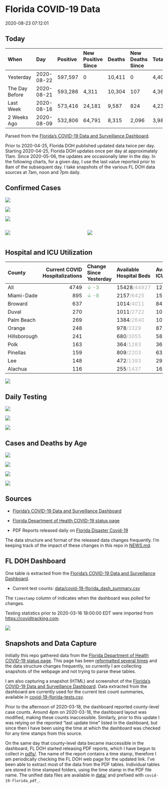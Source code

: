 Florida COVID-19 Data
================
2020-08-23 07:12:01

## Today

| When           | Day        | Positive | New Positive Since | Deaths | New Deaths Since | Total     |
| :------------- | :--------- | :------- | :----------------- | :----- | :--------------- | :-------- |
| Yesterday      | 2020-08-22 | 597,597  | 0                  | 10,411 | 0                | 4,401,847 |
| The Day Before | 2020-08-21 | 593,286  | 4,311              | 10,304 | 107              | 4,367,212 |
| Last Week      | 2020-08-16 | 573,416  | 24,181             | 9,587  | 824              | 4,232,628 |
| 2 Weeks Ago    | 2020-08-09 | 532,806  | 64,791             | 8,315  | 2,096            | 3,985,663 |

Parsed from the [Florida’s COVID-19 Data and Surveillance
Dashboard](https://fdoh.maps.arcgis.com/apps/opsdashboard/index.html#/8d0de33f260d444c852a615dc7837c86).

Prior to 2020-04-25, Florida DOH published updated data twice per day.
Starting 2020-04-25, Florida DOH updates once per day at approximately
11am. Since 2020-05-06, the updates are occasionally later in the day.
In the following charts, for a given day, I use the last value reported
prior to 8am of the subsequent day. I take snapshots of the various FL
DOH data sources at 7am, noon and 7pm daily.

## Confirmed Cases

![](plots/covid-19-florida-daily-test-changes.png)

![](plots/covid-19-florida-deaths-by-day.png)

![](plots/covid-19-florida-county-top-6.png)

<div class="columns">

<div class="column is-full-mobile">

![](plots/covid-19-florida-testing.png)

</div>

<div class="column is-full-mobile">

![](plots/covid-19-florida-total-positive.png)

</div>

</div>

## Hospital and ICU Utilization

| County       | Current COVID Hospitalizations | Change Since Yesterday                   | Available Hospital Beds                      | Available ICU Beds                         |
| :----------- | -----------------------------: | :--------------------------------------- | :------------------------------------------- | :----------------------------------------- |
| All          |                           4749 | <span style="color: #6BAA75">↓ -3</span> | 15428<span style="color: #aaa">/44927</span> | 1259<span style="color: #aaa">/4848</span> |
| Miami-Dade   |                            895 | <span style="color: #6BAA75">↓ -8</span> | 2157<span style="color: #aaa">/6425</span>   | 157<span style="color: #aaa">/818</span>   |
| Broward      |                            637 |                                          | 1014<span style="color: #aaa">/4011</span>   | 84<span style="color: #aaa">/423</span>    |
| Duval        |                            270 |                                          | 1011<span style="color: #aaa">/2722</span>   | 105<span style="color: #aaa">/336</span>   |
| Palm Beach   |                            269 |                                          | 1384<span style="color: #aaa">/2640</span>   | 106<span style="color: #aaa">/305</span>   |
| Orange       |                            248 |                                          | 978<span style="color: #aaa">/3329</span>    | 87<span style="color: #aaa">/285</span>    |
| Hillsborough |                            241 |                                          | 680<span style="color: #aaa">/3055</span>    | 58<span style="color: #aaa">/306</span>    |
| Polk         |                            163 |                                          | 364<span style="color: #aaa">/1283</span>    | 36<span style="color: #aaa">/134</span>    |
| Pinellas     |                            159 |                                          | 809<span style="color: #aaa">/2203</span>    | 63<span style="color: #aaa">/239</span>    |
| Lee          |                            148 |                                          | 472<span style="color: #aaa">/1393</span>    | 29<span style="color: #aaa">/112</span>    |
| Alachua      |                            116 |                                          | 255<span style="color: #aaa">/1437</span>    | 16<span style="color: #aaa">/292</span>    |

![](plots/covid-19-florida-icu-usage.png)

## Daily Testing

![](plots/covid-19-florida-tests-per-case.png)

<!-- ![](plots/covid-19-florida-change-new-cases.png) -->

![](plots/covid-19-florida-tests-percent-positive.png)

![](plots/covid-19-florida-test-and-case-growth.png)

## Cases and Deaths by Age

![](plots/covid-19-florida-weekly-events-by-age.png)

![](plots/covid-19-florida-age.png)

![](plots/covid-19-florida-age-deaths.png)

![](plots/covid-19-florida-age-sex.png)

## Sources

  - [Florida’s COVID-19 Data and Surveillance
    Dashboard](https://fdoh.maps.arcgis.com/apps/opsdashboard/index.html#/8d0de33f260d444c852a615dc7837c86)

  - [Florida Department of Health COVID-19 status
    page](http://www.floridahealth.gov/diseases-and-conditions/COVID-19/)

  - PDF Reports released daily on [Florida Disaster
    Covid-19](http://www.floridahealth.gov/diseases-and-conditions/COVID-19/)

The data structure and format of the released data changes frequently.
I’m keeping track of the impact of these changes in this repo in
[NEWS.md](NEWS.md).

## FL DOH Dashboard

One table is extracted from the [Florida’s COVID-19 Data and
Surveillance
Dashboard](https://fdoh.maps.arcgis.com/apps/opsdashboard/index.html#/8d0de33f260d444c852a615dc7837c86).

  - Current test counts:
    [data/covid-19-florida\_dash\_summary.csv](data/covid-19-florida_dash_summary.csv)

The `timestamp` column of indicates when the dashboard was polled for
changes.

Testing statistics prior to 2020-03-16 18:00:00 EDT were imported from
<https://covidtracking.com>.

![](screenshots/fodh_maps_arcgis_com__apps__opsdashboard.png)

## Snapshots and Data Capture

Initially this repo gathered data from the [Florida Department of Health
COVID-19 status
page](http://www.floridahealth.gov/diseases-and-conditions/COVID-19/).
This page has been [reformatted several
times](screenshots/floridahealth_gov__diseases-and-conditions__COVID-19.png)
and the data structure changes frequently, so currently I am collecting
snapshots of the webpage and not trying to parse these tables.

I am also capturing a snapshot (HTML) and screenshot of the [Florida’s
COVID-19 Data and Surveillance
Dashboard](https://fdoh.maps.arcgis.com/apps/opsdashboard/index.html#/8d0de33f260d444c852a615dc7837c86).
Data extracted from the dashboard are currently used for the current
test count summaries, available in
[covid-19-florida-tests.csv](covid-19-florida-tests.csv).

Prior to the afternoon of 2020-03-18, the dashboard reported
county-level case counts. Around 4pm on 2020-03-18, the dashboard layout
was modified, making these counts inaccessible. Similarly, prior to this
update I was relying on the reported “last update time” listed in the
dashboard, but since then I have been using the time at which the
dashboard was checked for any time stamps from this source.

On the same day that county-level data became inaccessible in the
dashboard, FL DOH started releasing PDF reports, which I have begun to
collect in [pdfs/](pdfs/). The name of the report contains a time stamp,
therefore I am periodically checking the FL DOH web page for the updated
link. I’ve been able to extract most of the data from the PDF tables.
Individual tables are stored in time stamped folders, using the time
stamp in the PDF file name. The unified data files are available in
[data/](data/) and prefixed with `covid-19-florida_pdf_`.
